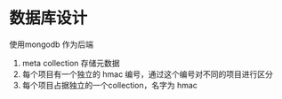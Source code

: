 # 数据库设计

使用mongodb 作为后端

1. meta collection 存储元数据
2. 每个项目有一个独立的 hmac 编号，通过这个编号对不同的项目进行区分
3. 每个项目占据独立的一个collection，名字为 hmac 
